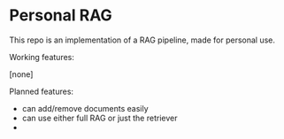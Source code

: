 # Personal RAG

This repo is an implementation of a RAG pipeline, made for personal use.

Working features:

[none]


Planned features:

- can add/remove documents easily
- can use either full RAG or just the retriever
- 